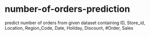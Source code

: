 # number-of-orders-prediction
predict number of orders from given dataset containing ID, Store_id, Location, Region_Code, Date, Holiday, Discount, #Order, Sales
